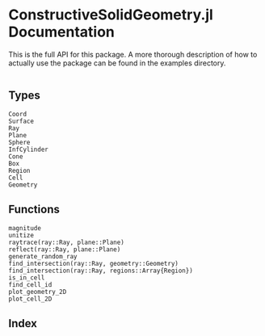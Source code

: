 # ConstructiveSolidGeometry.jl Documentation

This is the full API for this package. A more thorough description of how to actually use the package can be found in the examples directory.

```@contents
```

## Types

```@docs
Coord
Surface
Ray
Plane
Sphere
InfCylinder
Cone
Box
Region
Cell
Geometry
```

## Functions

```@docs
magnitude
unitize
raytrace(ray::Ray, plane::Plane)
reflect(ray::Ray, plane::Plane)
generate_random_ray
find_intersection(ray::Ray, geometry::Geometry)
find_intersection(ray::Ray, regions::Array{Region})
is_in_cell
find_cell_id
plot_geometry_2D
plot_cell_2D
```

## Index

```@index
```
